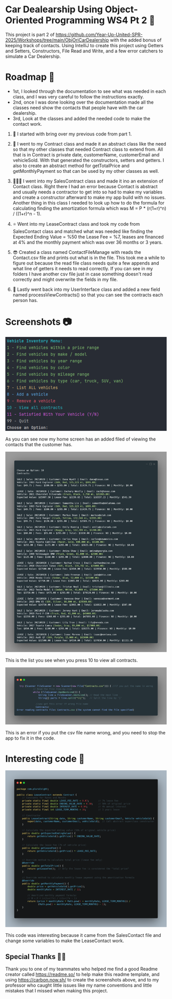 # Car Dealearship Using Object-Oriented Programming WS4 Pt 2 📄
This project is part 2 of https://github.com/Year-Up-United-SPR-2025/Workshops/tree/main/ObjOriCarDealership with the added bonus of keeping track of contacts. Using IntelliJ to create this project using Getters and Setters, Constructors, File Read and Write, and a few error catchers to simulate a Car Dealership. 

# Roadmap 🚧

* 1st, I looked through the documentation to see what was needed in each class, and I was very careful to follow the instructions exactly.
* 2nd, once I was done looking over the documentation made all the classes need show the contacts that people have with the car dealership.
* 3rd, Look at the classes and added the needed code to make the contact work.

1. 📜 I started with bring over my previous code from part 1.

 
2. 💼 I went to my Contract class and made it an abstract class like the need so that my other classes that needed Contract class to extend from. 
All that is in Contract is private date, customerName, customerEmail and vehicleSold. 
With that generated the constructors, setters and getters. I also to create an abstract method for getTotalPrice and getMonthlyPayment so that can be used by my other classes as well.


3. 👨🏾‍💻 I went into my SalesContract class and made it ino an extension of Contact class. 
Right there I had an error because Contact is abstract and usually needs a contractor to get into so had to make my variables and create a constructor afterward to make my app build with no issues. 
Another thing in this class I needed to look up how to do the formula for calculating finding the amortization formula which was  M = P * (r(1+r)^n) / ((1+r)^n - 1).


4. ⭐ Went into my LeaseContract class and took my code from SalesContact class and matched what was needed like finding the Expected Ending Value = %50 the Lease Fee = %7, leases are financed at 4% and the monthly payment which was over 36 months or 3 years.


5. 😎 Created a class named ContactFileManage with reads the Contact.csv file and prints out what is in the file.
This took me a while to figure out because the read file class needs quite a few appends and what line of getters it needs to read correctly. If you can see in my folders I have another csv file just in case something doesn't read correctly and might overwrite the fields in my file.


6. 🛞 Lastly went back into my UserInterface class and added  a new field named processViewContracts() so that you can see the contracts each person has. 
 

# Screenshots 📷

![HomeScreen.png](Screenshots/HomeScreen.png)

As you can see now my home screen has an added filed of viewing the contacts that the customer has.

![Printout of Contracts.png](Screenshots/Printout%20of%20Contracts.png)

This is the list you see when you press 10  to view all contracts.

![Error of wrong format.png](Screenshots/Error%20of%20wrong%20format.png)

This is an error if you put the csv file name wrong, and you need to stop the app to fix it in the code.

# Interesting code 👀

![Interesting code pt2.png](Screenshots/Interesting%20code%20pt2.png)

This code was interesting because it came from the SalesContact file and change some variables to make the LeaseContact work.

## Special Thanks 👋🏾
Thank you to one of my teammates who helped me find a good Readme creator called https://readme.so/ to help make this readme template, and using https://carbon.now.sh/ to create the screenshots above, and to my professor who caught little issues like my name conventions and little mistakes that I missed when making this project.